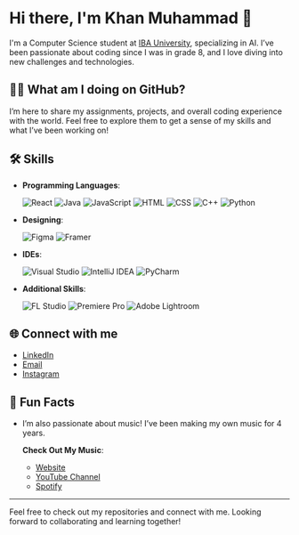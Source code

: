 # Hi there, I'm Khan Muhammad 👋

I'm a Computer Science student at [IBA University](https://www.iba-suk.edu.pk), specializing in AI. I’ve been passionate about coding since I was in grade 8, and I love diving into new challenges and technologies.

## 👨‍🚀 What am I doing on GitHub?
I’m here to share my assignments, projects, and overall coding experience with the world. Feel free to explore them to get a sense of my skills and what I’ve been working on!

## 🛠️ Skills
- **Programming Languages**:

  ![React](https://img.icons8.com/?size=70&id=asWSSTBrDlTW&format=png&color=000000)
  ![Java](https://img.icons8.com/?size=70&id=13679&format=png&color=000000)
  ![JavaScript](https://img.icons8.com/?size=70&id=108784&format=png&color=000000)
  ![HTML](https://img.icons8.com/?size=70&id=20909&format=png&color=000000)
  ![CSS](https://img.icons8.com/?size=70&id=7gdY5qNXaKC0&format=png&color=000000)
  ![C++](https://img.icons8.com/?size=70&id=TpULddJc4gTh&format=png&color=000000)
  ![Python](https://img.icons8.com/?size=70&id=13441&format=png&color=000000)

- **Designing**:

  ![Figma](https://img.icons8.com/?size=70&id=zfHRZ6i1Wg0U&format=png&color=000000)
  ![Framer](https://img.icons8.com/?size=70&id=G7NMjcZM9R01&format=png&color=000000)

- **IDEs**:
  
  ![Visual Studio](https://img.icons8.com/?size=50&id=9OGIyU8hrxW5&format=png&color=000000)
  ![IntelliJ IDEA](https://img.icons8.com/?size=50&id=w1Gq29w4RQWL&format=png&color=000000)
  ![PyCharm](https://img.icons8.com/?size=50&id=B5T4RdBJefjF&format=png&color=000000)
- **Additional Skills**:
  
  ![FL Studio](https://img.shields.io/badge/-FL%20Studio-F9D35B?style=flat&logo=fl-studio&logoColor=black)
  ![Premiere Pro](https://img.shields.io/badge/-Premiere%20Pro-9999FF?style=flat&logo=adobe-premiere-pro&logoColor=white)
  ![Adobe Lightroom](https://img.shields.io/badge/-Adobe%20Lightroom-31A8FF?style=flat&logo=adobe-lightroom&logoColor=white)






## 🌐 Connect with me
- [LinkedIn](https://www.linkedin.com/in/khan-muhammad-52977b290/)
- [Email](mailto:khanmuhammad.bsaif22@iba-suk.edu.pk)
- [Instagram](https://www.instagram.com/khanmmusic/)

## 🎤 Fun Facts
- I’m also passionate about music! I’ve been making my own music for 4 years.
  
  **Check Out My Music**:
  - [Website](https://khanm.vercel.app)
  - [YouTube Channel](https://bit.ly/khanm-sl)
  - [Spotify](https://bit.ly/khanm_spotify)


---

Feel free to check out my repositories and connect with me. Looking forward to collaborating and learning together!
